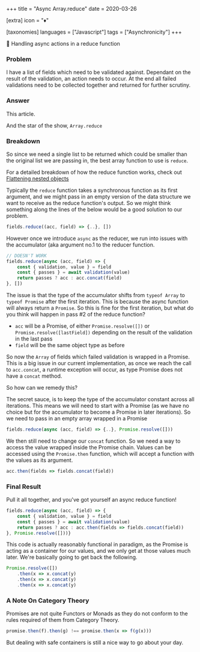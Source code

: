 +++
title = "Async Array.reduce"
date = 2020-03-26

[extra]
icon = "♦️"

[taxonomies]
languages = ["Javascript"]
tags = ["Asynchronicity"]
+++

<aside>
🎯 Handling async actions in a reduce function
</aside>

<!-- more -->

### Problem

I have a list of fields which need to be validated against. Dependant on the result of the validation, an action needs to occur. At the end all failed validations need to be collected together and returned for further scrutiny.

### Answer

This article. 

And the star of the show, `Array.reduce`

### Breakdown

So since we need a single list to be returned which could be smaller than the original list we are passing in, the best array function to use is `reduce`. 

For a detailed breakdown of how the reduce function works, check out [Flattening nested objects](https://www.notion.so/Flattening-nested-objects-7d669ab056564e7f892c6bee5a271bea) 

Typically the `reduce` function takes a synchronous function as its first argument, and we might pass in an empty version of the data structure we want to receive as the reduce function's output. So we might think something along the lines of the below would be a good solution to our problem.

```javascript
fields.reduce((acc, field) => {..}, [])
```

However once we introduce `async` as the reducer, we run into issues with the accumulator (aka argument no.1 to the reducer function.

```javascript
// DOESN'T WORK
fields.reduce(async (acc, field) => {
	const { validation, value } = field
	const { passes } = await validation(value)
	return passes ? acc : acc.concat(field) 
}, [])
```

The issue is that the type of the accumulator shifts from `typeof Array` to `typeof Promise` after the first iteration. This is because the async function will always return a `Promise`. So this is fine for the first iteration, but what do you think will happen in pass #2 of the reduce function?

- `acc` will be a Promise, of either `Promise.resolve([])` or `Promise.resolve([lastField])` depending on the result of the validation in the last pass
- `field` will be the same object type as before

So now the `Array` of fields which failed validation is wrapped in a Promise. This is a big issue in our current implementation, as once we reach the call to `acc.concat`, a runtime exception will occur, as type Promise does not have a `concat` method. 

So how can we remedy this?

The secret sauce, is to keep the type of the accumulator constant across all iterations. This means we will need to start with a Promise (as we have no choice but for the accumulator to become a Promise in later iterations). So we need to pass in an empty array wrapped in a Promise

```javascript
fields.reduce(async (acc, field) => {..}, Promise.resolve([]))
```

We then still need to change our `concat` function. So we need a way to access the value wrapped inside the Promise chain. Values can be accessed using the `Promise.then` function, which will accept a function with the values as its argument. 

```javascript
acc.then(fields => fields.concat(field))
```

### Final Result

Pull it all together, and you've got yourself an async reduce function!

```javascript
fields.reduce(async (acc, field) => {
	const { validation, value } = field
	const { passes } = await validation(value)
	return passes ? acc : acc.then(fields => fields.concat(field))
}, Promise.resolve([]))}
```

This code is actually reasonably functional in paradigm, as the Promise is acting as a container for our values, and we only get at those values much later. We're basically going to get back the following.

```javascript
Promise.resolve([])
	.then(x => x.concat(y)
	.then(x => x.concat(y)
	.then(x => x.concat(y)
```

### A Note On Category Theory

Promises are not quite Functors or Monads as they do not conform to the rules required of them from Category Theory. 

```javascript
promise.then(f).then(g) !== promise.then(x => f(g(x)))
```

But dealing with safe containers is still a nice way to go about your day.

